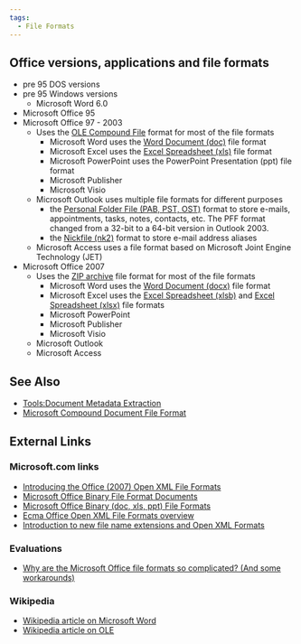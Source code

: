 ```yaml
---
tags:
  - File Formats
---
```

## Office versions, applications and file formats

* pre 95 DOS versions
* pre 95 Windows versions
  * Microsoft Word 6.0
* Microsoft Office 95
* Microsoft Office 97 - 2003
  * Uses the [OLE Compound File](ole_compound_file.md) format
    for most of the file formats
    * Microsoft Word uses the [Word Document
      (doc)](word_document_(doc).md) file format
    * Microsoft Excel uses the [Excel Spreadsheet
      (xls)](excel_spreadsheet_(xls).md) file format
    * Microsoft PowerPoint uses the PowerPoint Presentation
      (ppt) file format
    * Microsoft Publisher
    * Microsoft Visio
  * Microsoft Outlook uses multiple file formats for different purposes
    * the [Personal Folder File (PAB, PST,
      OST)](personal_folder_file_(pab,_pst,_ost).md) format to
      store e-mails, appointments, tasks, notes, contacts, etc. The PFF
      format changed from a 32-bit to a 64-bit version in Outlook 2003.
    * the [Nickfile (nk2)](nickfile_(nk2).md) format to store
      e-mail address aliases
  * Microsoft Access uses a file format based on Microsoft Joint Engine
    Technology (JET)
* Microsoft Office 2007
  * Uses the [ZIP archive](zip_archive.md) file format for most
    of the file formats
    * Microsoft Word uses the [Word Document
      (docx)](word_document_(docx).md) file format
    * Microsoft Excel uses the [Excel Spreadsheet
      (xlsb)](excel_spreadsheet_(xlsb).md) and [Excel
      Spreadsheet (xlsx)](excel_spreadsheet_(xlsx).md) file
      formats
    * Microsoft PowerPoint
    * Microsoft Publisher
    * Microsoft Visio
  * Microsoft Outlook
  * Microsoft Access

## See Also

* [Tools:Document Metadata Extraction](tools:document_metadata_extraction.md)
* [Microsoft Compound Document File Format](media:compdocfileformat.pdf.md)

## External Links

### Microsoft.com links

* [Introducing the Office (2007) Open XML File Formats](https://learn.microsoft.com/en-us/previous-versions/office/developer/office-2007/aa338205(v=office.12)?redirectedfrom=MSDN)
* [Microsoft Office Binary File Format Documents](https://learn.microsoft.com/en-us/openspecs/office_file_formats/ms-offfflp/6ae2fd93-51fc-4e75-a54a-1b175c627b51?redirectedfrom=MSDN)
* [Microsoft Office Binary (doc, xls, ppt) File Formats](http://www.microsoft.com/interop/docs/OfficeBinaryFormats.mspx)
* [Ecma Office Open XML File Formats overview](https://support.microsoft.com/en-us?correlationid=8874a39e-e6b4-4052-af52-2530adef62dchttp://office.microsoft.com/en-us/products/ha102058151033.aspxui=en-ushttp://office.microsoft.com/en-us/products/ha102058151033.aspxrs=en-ushttp://office.microsoft.com/en-us/products/ha102058151033.aspxad=us)
* [Introduction to new file name extensions and Open XML Formats](https://support.microsoft.com/en-us?correlationid=c0173323-f60d-4c42-b64c-41c19154348chttp://office.microsoft.com/en-us/help/HA100069351033.aspxui=en-ushttp://office.microsoft.com/en-us/help/HA100069351033.aspxrs=en-ushttp://office.microsoft.com/en-us/help/HA100069351033.aspxad=us)

### Evaluations

* [Why are the Microsoft Office file formats so complicated? (And some workarounds)](https://www.joelonsoftware.com/2008/02/19/why-are-the-microsoft-office-file-formats-so-complicated-and-some-workarounds/)

### Wikipedia

* [Wikipedia article on Microsoft Word](https://en.wikipedia.org/wiki/Microsoft_Word)
* [Wikipedia article on OLE](https://en.wikipedia.org/wiki/Object_Linking_and_Embedding)
